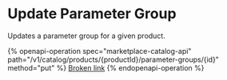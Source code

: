 # Update Parameter Group

Updates a parameter group for a given product.

{% openapi-operation spec="marketplace-catalog-api" path="/v1/catalog/products/{productId}/parameter-groups/{id}" method="put" %}
[Broken link](broken-reference)
{% endopenapi-operation %}
